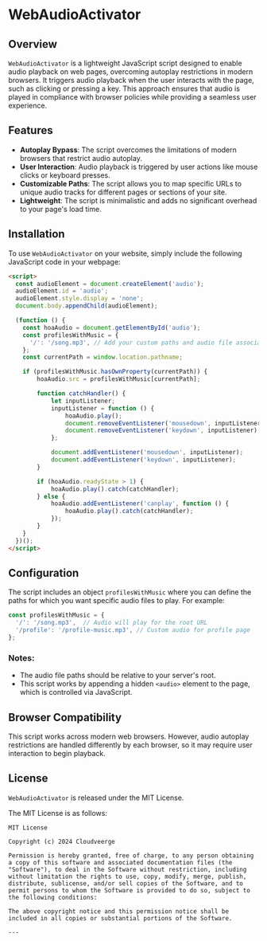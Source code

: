 # WebAudioActivator

## Overview
`WebAudioActivator` is a lightweight JavaScript script designed to enable audio playback on web pages, overcoming autoplay restrictions in modern browsers. It triggers audio playback when the user interacts with the page, such as clicking or pressing a key. This approach ensures that audio is played in compliance with browser policies while providing a seamless user experience.

## Features
- **Autoplay Bypass**: The script overcomes the limitations of modern browsers that restrict audio autoplay.
- **User Interaction**: Audio playback is triggered by user actions like mouse clicks or keyboard presses.
- **Customizable Paths**: The script allows you to map specific URLs to unique audio tracks for different pages or sections of your site.
- **Lightweight**: The script is minimalistic and adds no significant overhead to your page's load time.

## Installation

To use `WebAudioActivator` on your website, simply include the following JavaScript code in your webpage:

```html
<script>
  const audioElement = document.createElement('audio');
  audioElement.id = 'audio';
  audioElement.style.display = 'none';
  document.body.appendChild(audioElement);

  (function () {
    const hoaAudio = document.getElementById('audio');
    const profilesWithMusic = {
      '/': '/song.mp3', // Add your custom paths and audio file associations here
    };
    const currentPath = window.location.pathname;

    if (profilesWithMusic.hasOwnProperty(currentPath)) {
        hoaAudio.src = profilesWithMusic[currentPath];

        function catchHandler() {
            let inputListener;
            inputListener = function () {
                hoaAudio.play();
                document.removeEventListener('mousedown', inputListener);
                document.removeEventListener('keydown', inputListener);
            };

            document.addEventListener('mousedown', inputListener);
            document.addEventListener('keydown', inputListener);
        }

        if (hoaAudio.readyState > 1) {
            hoaAudio.play().catch(catchHandler);
        } else {
            hoaAudio.addEventListener('canplay', function () {
                hoaAudio.play().catch(catchHandler);
            });
        }
    }
  })();
</script>
```

## Configuration
The script includes an object `profilesWithMusic` where you can define the paths for which you want specific audio files to play. For example:

```javascript
const profilesWithMusic = {
  '/': '/song.mp3',  // Audio will play for the root URL
  '/profile': '/profile-music.mp3', // Custom audio for profile page
};
```

### Notes:
- The audio file paths should be relative to your server's root.
- This script works by appending a hidden `<audio>` element to the page, which is controlled via JavaScript.

## Browser Compatibility
This script works across modern web browsers. However, audio autoplay restrictions are handled differently by each browser, so it may require user interaction to begin playback.

## License
`WebAudioActivator` is released under the MIT License.

The MIT License is as follows:

```
MIT License

Copyright (c) 2024 Cloudveerge

Permission is hereby granted, free of charge, to any person obtaining a copy of this software and associated documentation files (the "Software"), to deal in the Software without restriction, including without limitation the rights to use, copy, modify, merge, publish, distribute, sublicense, and/or sell copies of the Software, and to permit persons to whom the Software is provided to do so, subject to the following conditions:

The above copyright notice and this permission notice shall be included in all copies or substantial portions of the Software.

---
